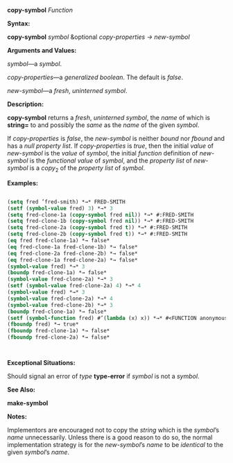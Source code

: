 **copy-symbol** *Function* 



**Syntax:** 



**copy-symbol** *symbol* &amp;optional *copy-properties → new-symbol* 



**Arguments and Values:** 



*symbol*—a *symbol*. 



*copy-properties*—a *generalized boolean*. The default is *false*. 



*new-symbol*—a *fresh*, *uninterned symbol*. 



**Description:** 



**copy-symbol** returns a *fresh*, *uninterned symbol*, the *name* of which is **string=** to and possibly the *same* as the *name* of the given *symbol*. 



If *copy-properties* is *false*, the *new-symbol* is neither *bound* nor *fbound* and has a *null property list*. If *copy-properties* is *true*, then the initial *value* of *new-symbol* is the *value* of *symbol*, the initial *function* definition of *new-symbol* is the *functional value* of *symbol*, and the *property list* of *new-symbol* is a *copy*<sub>2</sub> of the *property list* of *symbol*. 



**Examples:**
```lisp

(setq fred ’fred-smith) *→* FRED-SMITH 
(setf (symbol-value fred) 3) *→* 3 
(setq fred-clone-1a (copy-symbol fred nil)) *→* #:FRED-SMITH 
(setq fred-clone-1b (copy-symbol fred nil)) *→* #:FRED-SMITH 
(setq fred-clone-2a (copy-symbol fred t)) *→* #:FRED-SMITH 
(setq fred-clone-2b (copy-symbol fred t)) *→* #:FRED-SMITH 
(eq fred fred-clone-1a) *→ false* 
(eq fred-clone-1a fred-clone-1b) *→ false* 
(eq fred-clone-2a fred-clone-2b) *→ false* 
(eq fred-clone-1a fred-clone-2a) *→ false* 
(symbol-value fred) *→* 3 
(boundp fred-clone-1a) *→ false* 
(symbol-value fred-clone-2a) *→* 3 
(setf (symbol-value fred-clone-2a) 4) *→* 4 
(symbol-value fred) *→* 3 
(symbol-value fred-clone-2a) *→* 4 
(symbol-value fred-clone-2b) *→* 3 
(boundp fred-clone-1a) *→ false* 
(setf (symbol-function fred) #’(lambda (x) x)) *→* #<FUNCTION anonymous> 
(fboundp fred) *→ true* 
(fboundp fred-clone-1a) *→ false* 
(fboundp fred-clone-2a) *→ false* 




```
**Exceptional Situations:** 



Should signal an error of *type* **type-error** if *symbol* is not a *symbol*. 



**See Also:** 



**make-symbol** 



**Notes:** 



Implementors are encouraged not to copy the *string* which is the *symbol*’s *name* unnecessarily. Unless there is a good reason to do so, the normal implementation strategy is for the *new-symbol*’s *name* to be *identical* to the given *symbol*’s *name*. 




